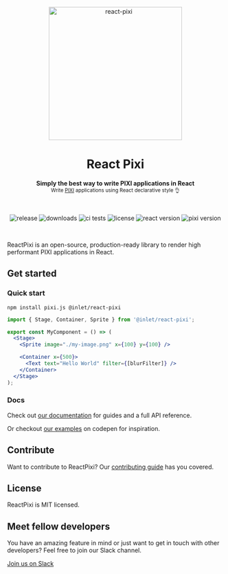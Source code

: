 <p align="center">
  <img src="https://user-images.githubusercontent.com/232559/113017759-1b9c4680-9180-11eb-8b2c-b41746bd7aac.png" alt="react-pixi" width="310" />
</p>

<h1 align="center">
  React Pixi
</h1>

<p align="center">
  <strong>Simply the best way to write PIXI applications in React</strong>
  <br />
  <sub>Write <a href="http://www.pixijs.com/">PIXI</a> applications using React declarative style 👌</sub>
</p>

<br />

<p align="center">
  <img src="https://img.shields.io/github/v/release/inlet/react-pixi" alt="release" />
  <img src="https://img.shields.io/npm/dm/@inlet/react-pixi" alt="downloads" />
  <img src="https://img.shields.io/circleci/project/github/inlet/react-pixi/master.svg" alt="ci tests" />
  <img src="https://img.shields.io/badge/license-MIT-green.svg" alt="license" />
  <img src="https://img.shields.io/badge/react-latest-ff69b4.svg" alt="react version" />
  <img src="https://img.shields.io/badge/pixi-v6+-ff69b4.svg" alt="pixi version" />
</p>

<br />

ReactPixi is an open-source, production-ready library to render high performant PIXI applications in React.

## Get started

### Quick start

```
npm install pixi.js @inlet/react-pixi
```

```jsx
import { Stage, Container, Sprite } from '@inlet/react-pixi';

export const MyComponent = () => (
  <Stage>
    <Sprite image="./my-image.png" x={100} y={100} />

    <Container x={500}>
      <Text text="Hello World" filter={[blurFilter]} />
    </Container>
  </Stage>
);
```

### Docs

Check out [our documentation](https://reactpixi.org) for guides and a full API reference.

Or checkout [our examples](https://codepen.io/collection/XPpGdb) on codepen for inspiration.

## Contribute

Want to contribute to ReactPixi? Our [contributing guide](CONTRIBUTING.md) has you covered.

## License

ReactPixi is MIT licensed.

## Meet fellow developers

You have an amazing feature in mind or just want to get in touch with other developers? Feel free to join our Slack channel.

[Join us on Slack](https://join.slack.com/t/reactpixi/shared_invite/enQtODk5NjQ2ODQ4MTI5LWVjNzlkZTJjYmI4NDcxYzljNDM4MmYwMzZkYWFlM2VkNmFhNDBmYzg3OGE5YzBiY2NmZTIwZDY0MTA4ZjA4OGM)
